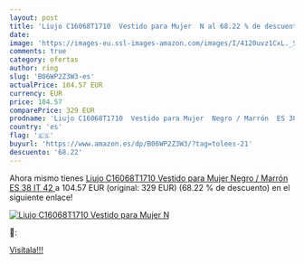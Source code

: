 ```yaml
---
layout: post
title: 'Liujo C16068T1710  Vestido para Mujer  N al 68.22 % de descuento'
date: 
image: 'https://images-eu.ssl-images-amazon.com/images/I/4120uvz1CxL._SL200_.jpg'
comments: true
category: ofertas
author: ring
slug: 'B06WP2Z3W3-es'
actualPrice: 104.57 EUR
currency: EUR
price: 104.57
comparePrice: 329 EUR
prodname: 'Liujo C16068T1710  Vestido para Mujer  Negro / Marrón  ES 38  IT 42 '
country: 'es'
flag: '🇪🇸'
buyurl: 'https://www.amazon.es/dp/B06WP2Z3W3/?tag=tolees-21'
descuento: '68.22'
---
```


Ahora mismo tienes [Liujo C16068T1710  Vestido para Mujer  Negro / Marrón  ES 38  IT 42 ](https://www.amazon.es/dp/B06WP2Z3W3/?tag=tolees-21) a 104.57 EUR (original: 329 EUR) (68.22 %  de descuento) en el siguiente enlace!

[![Liujo C16068T1710  Vestido para Mujer  N](https://images-eu.ssl-images-amazon.com/images/I/4120uvz1CxL._SL200_.jpg)](https://www.amazon.es/dp/B06WP2Z3W3/?tag=tolees-21)

🔎:


[Visítala!!!](https://www.amazon.es/dp/B06WP2Z3W3/?tag=tolees-21)
